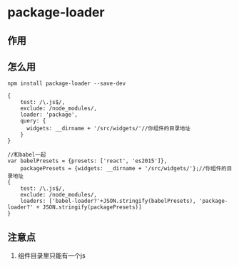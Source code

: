 # package-loader

## 作用

## 怎么用
```npm install package-loader --save-dev```

```
{
	test: /\.js$/,
	exclude: /node_modules/,
	loader: 'package',
	query: {
	  widgets: __dirname + '/src/widgets/'//你组件的目录地址
	}
}
```

```
//和babel一起
var babelPresets = {presets: ['react', 'es2015']},
    packagePresets = {widgets: __dirname + '/src/widgets/'};//你组件的目录地址
{
	test: /\.js$/,
	exclude: /node_modules/,
	loaders: ['babel-loader?'+JSON.stringify(babelPresets), 'package-loader?' + JSON.stringify(packagePresets)]
}
```


## 注意点
1. 组件目录里只能有一个js